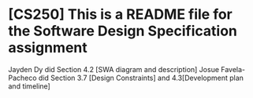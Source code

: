 # [CS250] This is a README file for the Software Design Specification assignment

Jayden Dy did Section 4.2 [SWA diagram and description]
Josue Favela-Pacheco did Section 3.7 [Design Constraints] and 4.3[Development plan and timeline]
